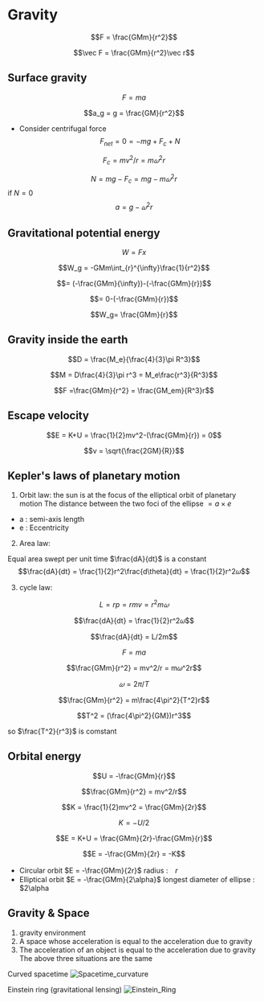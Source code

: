 # Gravity

$$F = \frac{GMm}{r^2}$$

$$\vec F = \frac{GMm}{r^2}\vec r$$

## Surface gravity

$$F = ma$$

$$a_g = g = \frac{GM}{r^2}$$

* Consider centrifugal force
$$F_{net} = 0 = -mg+F_c+N$$

$$F_c = mv^2/r = m𝜔^2r$$

$$N = mg-F_c = mg-m𝜔^2r$$
if $N = 0$
$$a = g-𝜔^2r$$

## Gravitational potential energy

$$W = Fx$$

$$W_g = -GMm\int_{r}^{\infty}\frac{1}{r^2}$$

$$= (-\frac{GMm}{\infty})-(-\frac{GMm}{r})$$

$$= 0-(-\frac{GMm}{r})$$

$$W_g= \frac{GMm}{r}$$

## Gravity inside the earth

$$D = \frac{M_e}{\frac{4}{3}\pi R^3}$$

$$M = D\frac{4}{3}\pi r^3 = M_e\frac{r^3}{R^3}$$

$$F =\frac{GMm}{r^2} = \frac{GM_em}{R^3}r$$

## Escape velocity

$$E = K+U = \frac{1}{2}mv^2-(\frac{GMm}{r}) = 0$$

$$v = \sqrt{\frac{2GM}{R}}$$

## Kepler's laws of planetary motion

1. Orbit law:
the sun is at the focus of the elliptical orbit of planetary motion 
The distance between the two foci of the ellipse $= a×e$

* a : semi-axis length
* e : Eccentricity

2. Area law:

Equal area swept per unit time
$\frac{dA}{dt}$ is a constant
$$\frac{dA}{dt} = \frac{1}{2}r^2\frac{d\theta}{dt} = \frac{1}{2}r^2𝜔$$

3. cycle law:

$$L = rp = rmv = r^2m𝜔$$

$$\frac{dA}{dt} = \frac{1}{2}r^2𝜔$$

$$\frac{dA}{dt} = L/2m$$

$$F = ma$$

$$\frac{GMm}{r^2} = mv^2/r = m𝜔^2r$$

$$𝜔 = 2\pi/T$$

$$\frac{GMm}{r^2} = m\frac{4\pi^2}{T^2}r$$

$$T^2 = (\frac{4\pi^2}{GM})r^3$$

so $\frac{T^2}{r^3}$ is comstant

## Orbital energy
$$U = -\frac{GMm}{r}$$

$$\frac{GMm}{r^2} = mv^2/r$$

$$K = \frac{1}{2}mv^2 = \frac{GMm}{2r}$$

$$K = -U/2$$

$$E = K+U =  \frac{GMm}{2r}-\frac{GMm}{r}$$

$$E = -\frac{GMm}{2r} = -K$$

* Circular orbit $E = -\frac{GMm}{2r}$
radius :　$r$
* Elliptical orbit $E = -\frac{GMm}{2\alpha}$
longest diameter of ellipse : $2\alpha

## Gravity & Space

1. gravity environment
2. A space whose acceleration is equal to the acceleration due to gravity
3. The acceleration of an object is equal to the acceleration due to gravity
The above three situations are the same

Curved spacetime
![Spacetime_curvature](https://hackmd.io/_uploads/rk5xDB7Vkx.png)

Einstein ring (gravitational lensing)
![Einstein_Ring](https://hackmd.io/_uploads/SkmbDBmVJx.jpg)
